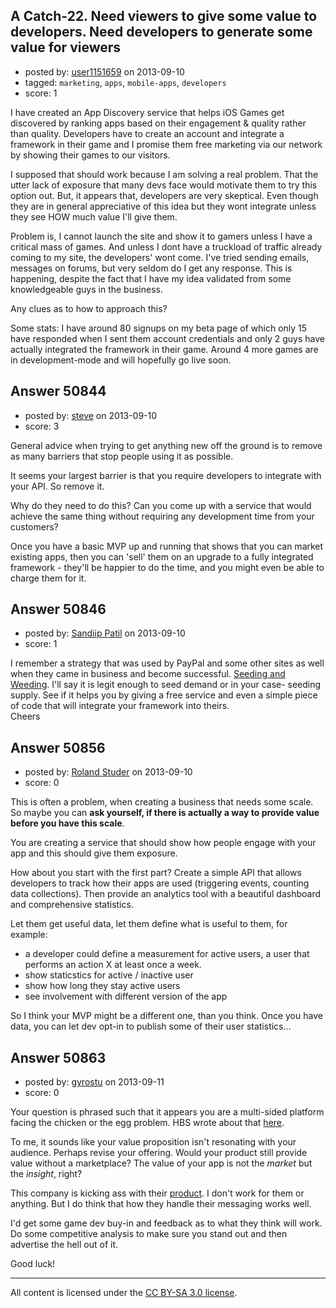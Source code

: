 ## A Catch-22. Need viewers to give some value to developers. Need developers to generate some value for viewers

- posted by: [user1151659](https://stackexchange.com/users/-1/27789-user1151659) on 2013-09-10
- tagged: `marketing`, `apps`, `mobile-apps`, `developers`
- score: 1

I have created an App Discovery service that helps iOS Games get discovered by ranking apps based on their engagement & quality rather than quality. Developers have to create an account and integrate a framework in their game and I promise them free marketing via our network by showing their games to our visitors. 

I supposed that should work because I am solving a real problem. That the utter lack of exposure that many devs face would motivate them to try this option out. But, it appears that, developers are very skeptical. Even though they are in general appreciative of this idea but they wont integrate unless they see HOW much value I'll give them. 

Problem is, I cannot launch the site and show it to gamers unless I have a critical mass of games. And unless I dont have a truckload of traffic already coming to my site, the developers' wont come. I've tried sending emails, messages on forums, but very seldom do I get any response. This is happening, despite the fact that I have my idea validated from some knowledgeable guys in the business.

Any clues as to how to approach this? 

Some stats:
I have around 80 signups on my beta page of which only 15 have responded when I sent them account credentials and only 2 guys have actually integrated the framework in their game. Around 4 more games are in development-mode and will hopefully go live soon.


## Answer 50844

- posted by: [steve](https://stackexchange.com/users/-1/27226-steve) on 2013-09-10
- score: 3

General advice when trying to get anything new off the ground is to remove as many barriers that stop people using it as possible.

It seems your largest barrier is that you require developers to integrate with your API. So remove it.

Why do they need to do this? Can you come up with a service that would achieve the same thing without requiring any development time from your customers?

Once you have a basic MVP up and running that shows that you can market existing apps, then you can 'sell' them on an upgrade to a fully integrated framework - they'll be happier to do the time, and you might even be able to charge them for it.


## Answer 50846

- posted by: [Sandiip Patil](https://stackexchange.com/users/-1/27504-sandiip-patil) on 2013-09-10
- score: 1

<p>I remember a strategy that was used by PayPal and some other sites as well when they came in business and become successful. <a href="https://medium.com/design-startups/9411fb583205" rel="nofollow">Seeding and Weeding</a>. I'll say it is legit enough to seed demand or in your case- seeding supply. See if it helps you by giving a free service and even a simple piece of code that will integrate your framework into theirs.<br>
Cheers</p>



## Answer 50856

- posted by: [Roland Studer](https://stackexchange.com/users/-1/27800-roland-studer) on 2013-09-10
- score: 0

This is often a problem, when creating a business that needs some scale. So maybe you can **ask yourself, if there is actually a way to provide value before you have this scale**.

You are creating a service that should show how people engage with your app and this should give them exposure.

How about you start with the first part? Create a simple API that allows developers to track how their apps are used (triggering events, counting data collections). Then provide an analytics tool with a beautiful dashboard and comprehensive statistics.

Let them get useful data, let them define what is useful to them, for example:

* a developer could define a measurement for active users, a user that performs an action X at least once a week.
* show staticstics for active / inactive user
* show how long they stay active users
* see involvement with different version of the app

So I think your MVP might be a different one, than you think. Once you have data, you can let dev opt-in to publish some of their user statistics...



## Answer 50863

- posted by: [gyrostu](https://stackexchange.com/users/-1/21177-gyrostu) on 2013-09-11
- score: 0

Your question is phrased such that it appears you are a multi-sided platform facing the chicken or the egg problem. HBS wrote about that [here](http://hbswk.hbs.edu/item/7121.html).

To me, it sounds like your value proposition isn't resonating with your audience. Perhaps revise your offering. Would your product still provide value without a marketplace? The value of your app is not the *market* but the *insight*, right? 

This company is kicking ass with their [product](http://newrelic.com/application-monitoring). I don't work for them or anything. But I do think that how they handle their messaging works well.

I'd get some game dev buy-in and feedback as to what they think will work. Do some competitive analysis to make sure you stand out and then advertise the hell out of it.

Good luck!





---

All content is licensed under the [CC BY-SA 3.0 license](https://creativecommons.org/licenses/by-sa/3.0/).
